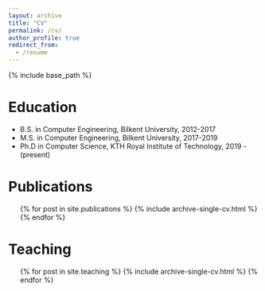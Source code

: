 ```yaml
---
layout: archive
title: "CV"
permalink: /cv/
author_profile: true
redirect_from:
  - /resume
---
```


{% include base_path %}

Education
======
* B.S. in Computer Engineering, Bilkent University, 2012-2017
* M.S. in Computer Engineering, Bilkent University, 2017-2019
* Ph.D in Computer Science, KTH Royal Institute of Technology, 2019 - (present)

<!-- Work experience
======
* Summer 2015: Research Assistant
  * Github University
  * Duties included: Tagging issues
  * Supervisor: Professor Git

* Fall 2015: Research Assistant
  * Github University
  * Duties included: Merging pull requests
  * Supervisor: Professor Hub -->


Publications
======
  <ul>{% for post in site.publications %}
    {% include archive-single-cv.html %}
  {% endfor %}</ul>

  
Teaching
======
  <ul>{% for post in site.teaching %}
    {% include archive-single-cv.html %}
  {% endfor %}</ul>
